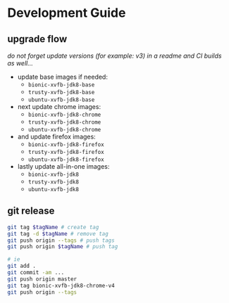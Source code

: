 # Development Guide

## upgrade flow

_do not forget update versions (for example: v3) in a readme and CI builds as well..._

- update base images if needed:
  * `bionic-xvfb-jdk8-base`
  * `trusty-xvfb-jdk8-base`
  * `ubuntu-xvfb-jdk8-base`
- next update chrome images:
  * `bionic-xvfb-jdk8-chrome`
  * `trusty-xvfb-jdk8-chrome`
  * `ubuntu-xvfb-jdk8-chrome`
- and update firefox images:
  * `bionic-xvfb-jdk8-firefox`
  * `trusty-xvfb-jdk8-firefox`
  * `ubuntu-xvfb-jdk8-firefox`
- lastly update all-in-one images:
  * `bionic-xvfb-jdk8`
  * `trusty-xvfb-jdk8`
  * `ubuntu-xvfb-jdk8`

## git release

```bash
git tag $tagName # create tag
git tag -d $tagName # remove tag
git push origin --tags # push tags
git push origin $tagName # push tag

# ie
git add .
git commit -am ...
git push origin master
git tag bionic-xvfb-jdk8-chrome-v4
git push origin --tags
```
